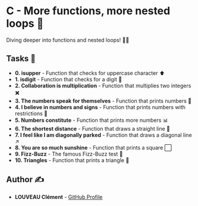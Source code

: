 # C - More functions, more nested loops 🔁

Diving deeper into functions and nested loops! 🏊‍♂️

## Tasks 📝

* **0. isupper** - Function that checks for uppercase character ⬆️
* **1. isdigit** - Function that checks for a digit 🔢
* **2. Collaboration is multiplication** - Function that multiplies two integers ✖️
* **3. The numbers speak for themselves** - Function that prints numbers 📢
* **4. I believe in numbers and signs** - Function that prints numbers with restrictions 🚫
* **5. Numbers constitute** - Function that prints more numbers 📊
* **6. The shortest distance** - Function that draws a straight line 📏
* **7. I feel like I am diagonally parked** - Function that draws a diagonal line ↗️
* **8. You are so much sunshine** - Function that prints a square ⬜
* **9. Fizz-Buzz** - The famous Fizz-Buzz test 🎯
* **10. Triangles** - Function that prints a triangle 🔺

## Author ✍️

* **LOUVEAU Clément** - [GitHub Profile](https://github.com/valak7200)
